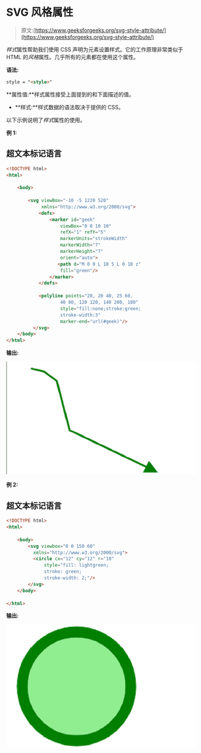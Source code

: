 # SVG 风格属性

> 原文:[https://www.geeksforgeeks.org/svg-style-attribute/](https://www.geeksforgeeks.org/svg-style-attribute/)

*样式*属性帮助我们使用 CSS 声明为元素设置样式。它的工作原理非常类似于 HTML 的*风格*属性。几乎所有的元素都在使用这个属性。

**语法:**

```html
style = "<style>"
```

**属性值:**样式属性接受上面提到的和下面描述的值。

*   **样式:**样式数据的语法取决于提供的 CSS。

以下示例说明了*样式*属性的使用。

**例 1:**

## 超文本标记语言

```html
<!DOCTYPE html>
<html>

    <body>

        <svg viewBox="-10 -5 1220 520" 
             xmlns="http://www.w3.org/2000/svg">
            <defs>
                <marker id="geek"
                    viewBox="0 0 10 10"
                    refX="1" refY="5"
                    markerUnits="strokeWidth"
                    markerWidth="7"
                    markerHeight="7"
                    orient="auto">
                   <path d="M 0 0 L 10 5 L 0 10 z" 
                    fill="green"/>
                </marker>
            </defs>

            <polyline points="20, 20 40, 25 60,
                    40 80, 120 120, 140 200, 180"
                    style="fill:none;stroke:green;
                    stroke-width:3" 
                    marker-end="url(#geek)"/>
          </svg>
    </body>   
</html>
```

**输出:**

![](img/a704dd85d7392dfb8b47e830874286f2.png)

**例 2:**

## 超文本标记语言

```html
<!DOCTYPE html>
<html>

    <body>
        <svg viewbox="0 0 150 60" 
          xmlns="http://www.w3.org/2000/svg">
          <circle cx="12" cy="12" r="10"
              style="fill: lightgreen; 
              stroke: green; 
              stroke-width: 2;"/>
        </svg>
    </body>

</html>
```

**输出:**

![](img/d6815a3dd0576244a59d3a4b1d6424b8.png)